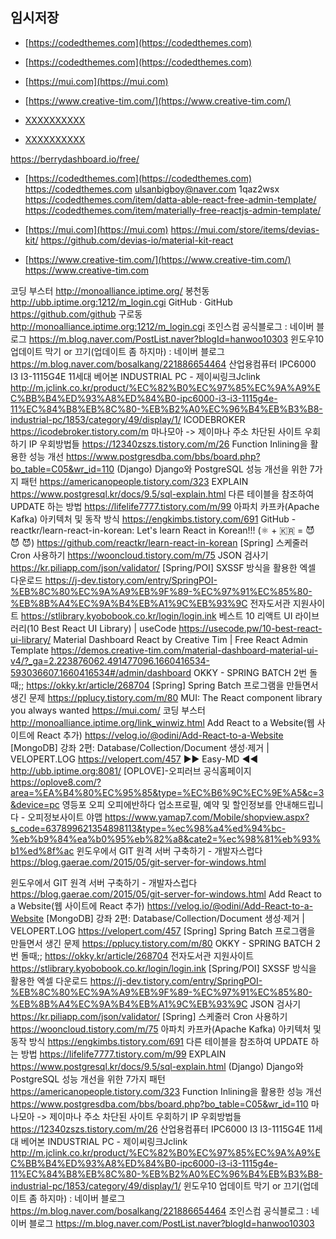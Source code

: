 

## 임시저장
- [https://codedthemes.com](https://codedthemes.com)
- [https://codedthemes.com](https://codedthemes.com)
- [https://mui.com](https://mui.com)
- [https://www.creative-tim.com/](https://www.creative-tim.com/)

- [XXXXXXXXXX](YYYYYYYYYY)
- [XXXXXXXXXX](YYYYYYYYYY)

https://berrydashboard.io/free/





- [https://codedthemes.com](https://codedthemes.com)
https://codedthemes.com
ulsanbigboy@naver.com
1qaz2wsx
https://codedthemes.com/item/datta-able-react-free-admin-template/
https://codedthemes.com/item/materially-free-reactjs-admin-template/

- [https://mui.com](https://mui.com)
https://mui.com/store/items/devias-kit/
https://github.com/devias-io/material-kit-react

- [https://www.creative-tim.com/](https://www.creative-tim.com/)
https://www.creative-tim.com



코딩 부스터
http://monoalliance.iptime.org/
봉천동
http://ubb.iptime.org:1212/m_login.cgi
GitHub · GitHub
https://github.com/github
구로동
http://monoalliance.iptime.org:1212/m_login.cgi
조인스컴 공식블로그 : 네이버 블로그
https://m.blog.naver.com/PostList.naver?blogId=hanwoo10303
윈도우10 업데이트 막기 or 끄기(업데이트 좀 하지마) : 네이버 블로그
https://m.blog.naver.com/bosalkang/221886654464
산업용컴퓨터 IPC6000 I3 I3-1115G4E 11세대 베어본 INDUSTRIAL PC - 제이씨링크Jclink
http://m.jclink.co.kr/product/%EC%82%B0%EC%97%85%EC%9A%A9%EC%BB%B4%ED%93%A8%ED%84%B0-ipc6000-i3-i3-1115g4e-11%EC%84%B8%EB%8C%80-%EB%B2%A0%EC%96%B4%EB%B3%B8-industrial-pc/1853/category/49/display/1/
ICODEBROKER
https://icodebroker.tistory.com/m
마나모아 -> 제이마나 주소 차단된 사이트 우회하기 IP 우회방법들
https://12340zszs.tistory.com/m/26
Function Inlining을 활용한 성능 개선
https://www.postgresdba.com/bbs/board.php?bo_table=C05&wr_id=110
(Django) Django와 PostgreSQL 성능 개선을 위한 7가지 패턴
https://americanopeople.tistory.com/323
EXPLAIN
https://www.postgresql.kr/docs/9.5/sql-explain.html
다른 테이블을 참조하여 UPDATE 하는 방법
https://lifelife7777.tistory.com/m/99
아파치 카프카(Apache Kafka) 아키텍처 및 동작 방식
https://engkimbs.tistory.com/691
GitHub - reactkr/learn-react-in-korean: Let's learn React in Korean!!! (⚛ + 🇰🇷 = 😈 😈 😈)
https://github.com/reactkr/learn-react-in-korean
[Spring] 스케줄러 Cron 사용하기
https://wooncloud.tistory.com/m/75
JSON 검사기
https://kr.piliapp.com/json/validator/
[Spring/POI] SXSSF 방식을 활용한 엑셀 다운로드
https://j-dev.tistory.com/entry/SpringPOI-%EB%8C%80%EC%9A%A9%EB%9F%89-%EC%97%91%EC%85%80-%EB%8B%A4%EC%9A%B4%EB%A1%9C%EB%93%9C
전자도서관 지원사이트
https://stlibrary.kyobobook.co.kr/login/login.ink
베스트 10 리액트 UI 라이브러리(10 Best React UI Library) | useCode
https://usecode.pw/10-best-react-ui-library/
Material Dashboard React by Creative Tim | Free React Admin Template
https://demos.creative-tim.com/material-dashboard-material-ui-v4/?_ga=2.223876062.491477096.1660416534-593036607.1660416534#/admin/dashboard
OKKY - SPRING BATCH 2번 돌때;;
https://okky.kr/article/268704
[Spring] Spring Batch 프로그램을 만들면서 생긴 문제
https://pplucy.tistory.com/m/80
MUI: The React component library you always wanted
https://mui.com/
코딩 부스터
http://monoalliance.iptime.org/link_winwiz.html
Add React to a Website(웹 사이트에 React 추가)
https://velog.io/@odini/Add-React-to-a-Website
[MongoDB] 강좌 2편: Database/Collection/Document 생성·제거 | VELOPERT.LOG
https://velopert.com/457
▶▶ Easy-MD ◀◀
http://ubb.iptime.org:8081/
[OPLOVE]-오피러브 공식홈페이지
https://oplove8.com/?area=%EA%B4%80%EC%95%85&type=%EC%B6%9C%EC%9E%A5&c=3&device=pc
영등포 오피 오피에반하다 업소프로필, 예약 및 할인정보를 안내해드립니다 - 오피정보사이트 야맵
https://www.yamap7.com/Mobile/shopview.aspx?s_code=637899621354898113&type=%ec%98%a4%ed%94%bc-%eb%b9%84%ea%b0%95%eb%82%a8&cate2=%ec%98%81%eb%93%b1%ed%8f%ac
윈도우에서 GIT 원격 서버 구축하기 - 개발자스럽다
https://blog.gaerae.com/2015/05/git-server-for-windows.html


윈도우에서 GIT 원격 서버 구축하기 - 개발자스럽다
https://blog.gaerae.com/2015/05/git-server-for-windows.html
Add React to a Website(웹 사이트에 React 추가)
https://velog.io/@odini/Add-React-to-a-Website
[MongoDB] 강좌 2편: Database/Collection/Document 생성·제거 | VELOPERT.LOG
https://velopert.com/457
[Spring] Spring Batch 프로그램을 만들면서 생긴 문제
https://pplucy.tistory.com/m/80
OKKY - SPRING BATCH 2번 돌때;;
https://okky.kr/article/268704
전자도서관 지원사이트
https://stlibrary.kyobobook.co.kr/login/login.ink
[Spring/POI] SXSSF 방식을 활용한 엑셀 다운로드
https://j-dev.tistory.com/entry/SpringPOI-%EB%8C%80%EC%9A%A9%EB%9F%89-%EC%97%91%EC%85%80-%EB%8B%A4%EC%9A%B4%EB%A1%9C%EB%93%9C
JSON 검사기
https://kr.piliapp.com/json/validator/
[Spring] 스케줄러 Cron 사용하기
https://wooncloud.tistory.com/m/75
아파치 카프카(Apache Kafka) 아키텍처 및 동작 방식
https://engkimbs.tistory.com/691
다른 테이블을 참조하여 UPDATE 하는 방법
https://lifelife7777.tistory.com/m/99
EXPLAIN
https://www.postgresql.kr/docs/9.5/sql-explain.html
(Django) Django와 PostgreSQL 성능 개선을 위한 7가지 패턴
https://americanopeople.tistory.com/323
Function Inlining을 활용한 성능 개선
https://www.postgresdba.com/bbs/board.php?bo_table=C05&wr_id=110
마나모아 -> 제이마나 주소 차단된 사이트 우회하기 IP 우회방법들
https://12340zszs.tistory.com/m/26
산업용컴퓨터 IPC6000 I3 I3-1115G4E 11세대 베어본 INDUSTRIAL PC - 제이씨링크Jclink
http://m.jclink.co.kr/product/%EC%82%B0%EC%97%85%EC%9A%A9%EC%BB%B4%ED%93%A8%ED%84%B0-ipc6000-i3-i3-1115g4e-11%EC%84%B8%EB%8C%80-%EB%B2%A0%EC%96%B4%EB%B3%B8-industrial-pc/1853/category/49/display/1/
윈도우10 업데이트 막기 or 끄기(업데이트 좀 하지마) : 네이버 블로그
https://m.blog.naver.com/bosalkang/221886654464
조인스컴 공식블로그 : 네이버 블로그
https://m.blog.naver.com/PostList.naver?blogId=hanwoo10303

















